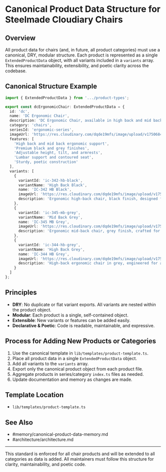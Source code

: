 # Canonical Product Data Structure for Steelmade Cloudiary Chairs

## Overview

All product data for chairs (and, in future, all product categories) must use a canonical, DRY, modular structure. Each product is represented as a single `ExtendedProductData` object, with all variants included in a `variants` array. This ensures maintainability, extensibility, and poetic clarity across the codebase.

## Canonical Structure Example

```typescript
import { ExtendedProductData } from '.../product-types';

export const dcErgonomicChair: ExtendedProductData = {
  id: 'dc',
  name: 'DC Ergonomic Chair',
  description: 'DC Ergonomic Chair, available in high back and mid back, black and grey variants. Designed for comfort, support, and poetic productivity.',
  category: 'chairs',
  seriesId: 'ergonomic-series',
  imageUrl: 'https://res.cloudinary.com/dqde19mfs/image/upload/v1750684601/steelmade/chairs/ergonomic-series/dc/ic-342-hb-black.jpg',
  features: [
    'High back and mid back ergonomic support',
    'Premium black and grey finishes',
    'Adjustable height, tilt, and armrests',
    'Lumbar support and contoured seat',
    'Sturdy, poetic construction'
  ],
  variants: [
    {
      variantId: 'ic-342-hb-black',
      variantName: 'High Back Black',
      name: 'IC-342 HB Black',
      imageUrl: 'https://res.cloudinary.com/dqde19mfs/image/upload/v1750684601/steelmade/chairs/ergonomic-series/dc/ic-342-hb-black.jpg',
      description: 'Ergonomic high-back chair, black finish, designed for comfort and support.'
    },
    {
      variantId: 'ic-345-mb-grey',
      variantName: 'Mid Back Grey',
      name: 'IC-345 MB Grey',
      imageUrl: 'https://res.cloudinary.com/dqde19mfs/image/upload/v1750684598/steelmade/chairs/ergonomic-series/dc/ic-345-mb-grey.jpg',
      description: 'Ergonomic mid-back chair, grey finish, crafted for modern workspaces.'
    },
    {
      variantId: 'ic-344-hb-grey',
      variantName: 'High Back Grey',
      name: 'IC-344 HB Grey',
      imageUrl: 'https://res.cloudinary.com/dqde19mfs/image/upload/v1750684597/steelmade/chairs/ergonomic-series/dc/ic-344-hb-grey.jpg',
      description: 'High-back ergonomic chair in grey, engineered for all-day comfort.'
    }
  ]
};
```

## Principles
- **DRY**: No duplicate or flat variant exports. All variants are nested within the product object.
- **Modular**: Each product is a single, self-contained object.
- **Extensible**: New variants or features can be added easily.
- **Declarative & Poetic**: Code is readable, maintainable, and expressive.

## Process for Adding New Products or Categories
1. Use the canonical template in `lib/templates/product-template.ts`.
2. Place all product data in a single `ExtendedProductData` object.
3. Add all variants to the `variants` array.
4. Export only the canonical product object from each product file.
5. Aggregate products in series/category `index.ts` files as needed.
6. Update documentation and memory as changes are made.

## Template Location
- `lib/templates/product-template.ts`

## See Also
- #memory/canonical-product-data-memory.md
- #architecture/architecture.md

---
This standard is enforced for all chair products and will be extended to all categories as data is added. All maintainers must follow this structure for clarity, maintainability, and poetic code.
